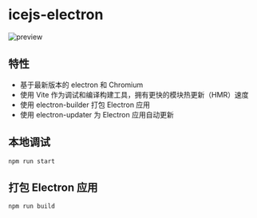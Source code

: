 # icejs-electron

![preview](https://img.alicdn.com/imgextra/i4/O1CN01d3wTho25YSHC1kuUf_!!6000000007538-2-tps-1600-1200.png)

## 特性

- 基于最新版本的 electron 和 Chromium
- 使用 Vite 作为调试和编译构建工具，拥有更快的模块热更新（HMR）速度
- 使用 electron-builder 打包 Electron 应用
- 使用 electron-updater 为 Electron 应用自动更新

## 本地调试

```shell
npm run start
```

## 打包 Electron 应用

```shell
npm run build
```
